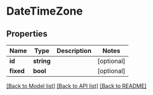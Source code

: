 # DateTimeZone

## Properties
Name | Type | Description | Notes
------------ | ------------- | ------------- | -------------
**id** | **string** |  | [optional] 
**fixed** | **bool** |  | [optional] 

[[Back to Model list]](../../README.md#documentation-for-models) [[Back to API list]](../../README.md#documentation-for-api-endpoints) [[Back to README]](../../README.md)

